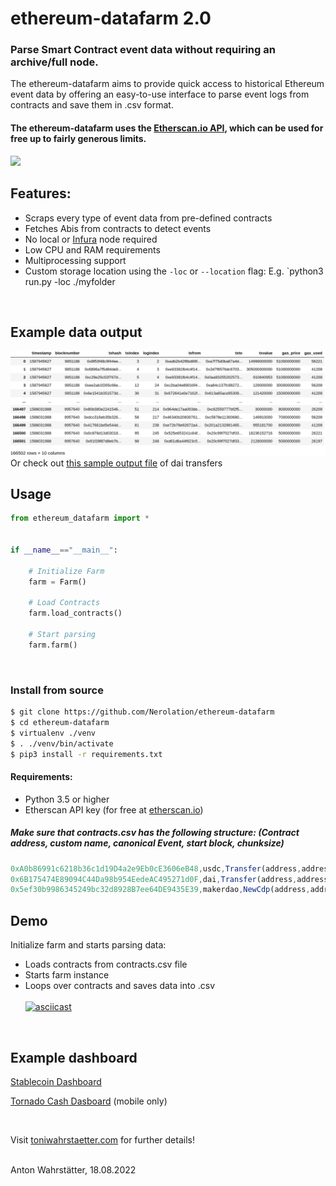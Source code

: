 # ethereum-datafarm 2.0

### Parse Smart Contract event data without requiring an archive/full node. 

The ethereum-datafarm aims to provide quick access to historical Ethereum event data by offering an easy-to-use interface to parse event logs from contracts and save them in .csv format.

#### The ethereum-datafarm uses the [Etherscan.io API](https://docs.etherscan.io/), which can be used for free up to fairly generous limits.


![](https://github.com/Nerolation/ethereum-datafarm/blob/main/pic/archive_node.gif)



## Features:
* Scraps every type of event data from pre-defined contracts
* Fetches Abis from contracts to detect events
* No local or [Infura](https://infura.io/?utm_source=Nerolation_Github&utm_medium=ethereum-datafarm) node required
* Low CPU and RAM requirements 
* Multiprocessing support
* Custom storage location using the `-loc` or `--location` flag: E.g. `python3 run.py -loc ./myfolder
<br />

## Example data output
![image](sample_output/png/sample_output.png)
Or check out [this sample output file](sample_output/csv/13_11_2019.csv) of dai transfers
<br />


## Usage

```python
from ethereum_datafarm import *


if __name__=="__main__":
    
    # Initialize Farm
    farm = Farm()
    
    # Load Contracts
    farm.load_contracts()
    
    # Start parsing
    farm.farm()
```

<br />

### Install from source
```bash
$ git clone https://github.com/Nerolation/ethereum-datafarm
$ cd ethereum-datafarm
$ virtualenv ./venv
$ . ./venv/bin/activate
$ pip3 install -r requirements.txt
```



#### Requirements:

* Python 3.5 or higher
* Etherscan API key (for free at [etherscan.io](https://etherscan.io))


##### Make sure that contracts.csv has the following structure: (Contract address, custom name, canonical Event, start block, chunksize)
```js
0xA0b86991c6218b36c1d19D4a2e9Eb0cE3606eB48,usdc,Transfer(address,address,uint256),6082465,500 
0x6B175474E89094C44Da98b954EedeAC495271d0F,dai,Transfer(address,address,uint256),8928158,500 
0x5ef30b9986345249bc32d8928B7ee64DE9435E39,makerdao,NewCdp(address,address,uint256),8928198,5000
```

## Demo

Initialize farm and starts parsing data:
* Loads contracts from contracts.csv file
* Starts farm instance
* Loops over contracts and saves data into .csv <br /><br />
[![asciicast](https://asciinema.org/a/gjRIuU2LmCa6VlS0reWHSKUV5.svg)](https://asciinema.org/a/gjRIuU2LmCa6VlS0reWHSKUV5)

<br />


## Example dashboard
[Stablecoin Dashboard](https://toniwahrstaetter.com/ethereum-stablecoin-dashboard.html)

[Tornado Cash Dasboard](https://toniwahrstaetter.com/tornadocash.html) (mobile only)

<br />

Visit [toniwahrstaetter.com](https://toniwahrstaetter.com/) for further details!
<br/><br/>

Anton Wahrstätter, 18.08.2022
